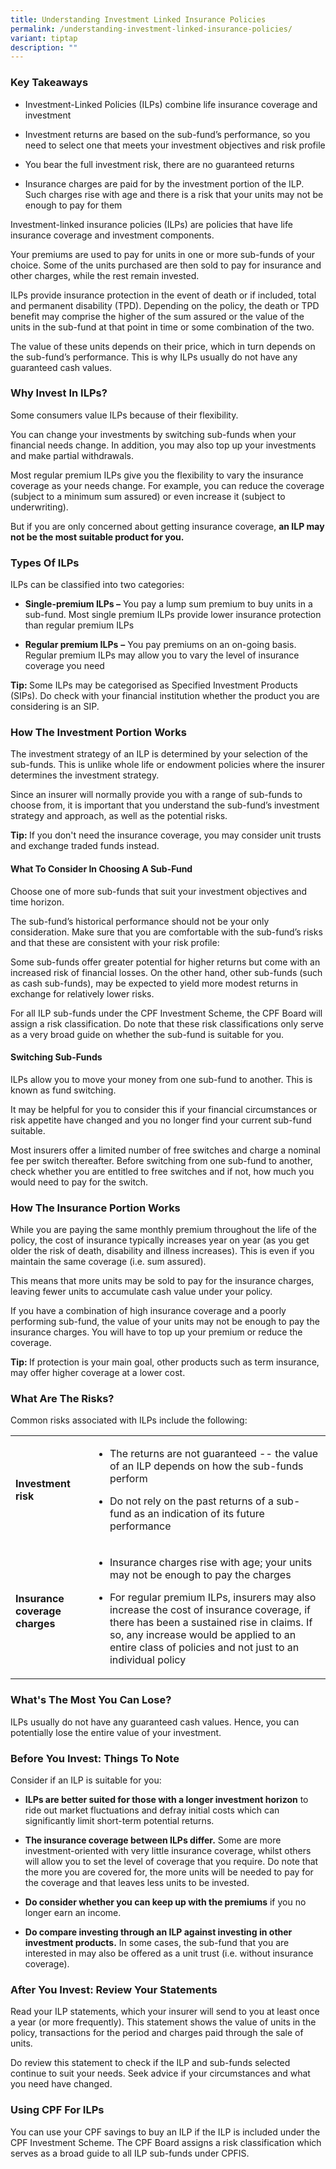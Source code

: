 ```yaml
---
title: Understanding Investment Linked Insurance Policies
permalink: /understanding-investment-linked-insurance-policies/
variant: tiptap
description: ""
---
```

<h3>Key Takeaways</h3>
<ul data-tight="true" class="tight">
<li>
<p>Investment-Linked Policies (ILPs) combine life insurance coverage and
investment</p>
</li>
<li>
<p>Investment returns are based on the sub-fund’s performance, so you need
to select one that meets your investment objectives and risk profile</p>
</li>
<li>
<p>You bear the full investment risk, there are no guaranteed returns</p>
</li>
<li>
<p>Insurance charges are paid for by the investment portion of the ILP. Such
charges rise with age and there is a risk that your units may not be enough
to pay for them</p>
</li>
</ul>
<p>Investment-linked insurance policies (ILPs) are policies that have life
insurance coverage and investment components.</p>
<p>Your premiums are used to pay for units in one or more sub-funds of your
choice. Some of the units purchased are then sold to pay for insurance
and other charges, while the rest remain invested.</p>
<p>ILPs provide insurance protection in the event of death or if included,
total and permanent disability (TPD). Depending on the policy, the death
or TPD benefit may comprise the higher of the sum assured or the value
of the units in the sub-fund at that point in time or some combination
of the two.</p>
<p>The value of these units depends on their price, which in turn depends
on the sub-fund’s performance. This is why ILPs usually do not have any
guaranteed cash values.</p>
<h3>Why Invest In ILPs?</h3>
<p>Some consumers value ILPs because of their flexibility.</p>
<p>You can change your investments by switching sub-funds when your financial
needs change. In addition, you may also top up your investments and make
partial withdrawals.</p>
<p>Most regular premium ILPs give you the flexibility to vary the insurance
coverage as your needs change. For example, you can reduce the coverage
(subject to a minimum sum assured) or even increase it (subject to underwriting).</p>
<p>But if you are only concerned about getting insurance coverage, <strong>an ILP may not be the most suitable product for you.</strong>
</p>
<h3>Types Of ILPs</h3>
<p>ILPs can be classified into two categories:</p>
<ul data-tight="true" class="tight">
<li>
<p><strong>Single-premium ILPs –</strong> You pay a lump sum premium to buy
units in a sub-fund. Most single premium ILPs provide lower insurance protection
than regular premium ILPs</p>
</li>
<li>
<p><strong>Regular premium ILPs</strong>  <strong>–</strong> You pay premiums
on an on-going basis. Regular premium ILPs may allow you to vary the level
of insurance coverage you need</p>
</li>
</ul>
<p><strong>Tip: </strong>Some ILPs may be categorised as Specified Investment
Products (SIPs). Do check with your financial institution whether the product
you are considering is an SIP.</p>
<p></p>
<h3>How The Investment Portion Works</h3>
<p>The investment strategy of an ILP is determined by your selection of the
sub-funds. This is unlike whole life or endowment policies where the insurer
determines the investment strategy.</p>
<p>Since an insurer will normally provide you with a range of sub-funds to
choose from, it is important that you understand the sub-fund’s investment
strategy and approach, as well as the potential risks.</p>
<p></p>
<p><strong>Tip: </strong>If you don't need the insurance coverage, you may
consider unit trusts and exchange traded funds instead.</p>
<p></p>
<h4>What To Consider In Choosing A Sub-Fund</h4>
<p>Choose one of more sub-funds that suit your investment objectives and
time horizon.</p>
<p>The sub-fund’s historical performance should not be your only consideration.
Make sure that you are comfortable with the sub-fund’s risks and that these
are consistent with your risk profile:</p>
<p>Some sub-funds offer greater potential for higher returns but come with
an increased risk of financial losses. On the other hand, other sub-funds
(such as cash sub-funds), may be expected to yield more modest returns
in exchange for relatively lower risks.</p>
<p>For all ILP sub-funds under the CPF Investment Scheme, the CPF Board will
assign a risk classification. Do note that these risk classifications only
serve as a very broad guide on whether the sub-fund is suitable for you.</p>
<h4>Switching Sub-Funds</h4>
<p>ILPs allow you to move your money from one sub-fund to another. This is
known as fund switching.</p>
<p>It may be helpful for you to consider this if your financial circumstances
or risk appetite have changed and you no longer find your current sub-fund
suitable.</p>
<p>Most insurers offer a limited number of free switches and charge a nominal
fee per switch thereafter. Before switching from one sub-fund to another,
check whether you are entitled to free switches and if not, how much you
would need to pay for the switch.</p>
<h3>How The Insurance Portion Works</h3>
<p>While you are paying the same monthly premium throughout the life of the
policy, the cost of insurance typically increases year on year (as you
get older the risk of death, disability and illness increases). This is
even if you maintain the same coverage (i.e. sum assured).</p>
<p>This means that more units may be sold to pay for the insurance charges,
leaving fewer units to accumulate cash value under your policy.</p>
<p>If you have a combination of high insurance coverage and a poorly performing
sub-fund, the value of your units may not be enough to pay the insurance
charges. You will have to top up your premium or reduce the coverage.</p>
<p><strong>Tip: </strong>If protection is your main goal, other products
such as term insurance, may offer higher coverage at a lower cost.</p>
<h3>What Are The Risks?</h3>
<p>Common risks associated with ILPs include the following:</p>
<table style="minWidth: 50px">
<colgroup>
<col>
<col>
</colgroup>
<tbody>
<tr>
<td rowspan="1" colspan="1">
<p><strong>Investment risk</strong>
</p>
</td>
<td rowspan="1" colspan="1">
<ul data-tight="true" class="tight">
<li>
<p>The returns are not guaranteed -- the value of an ILP depends on how the
sub-funds perform</p>
</li>
<li>
<p>Do not rely on the past returns of a sub-fund as an indication of its
future performance</p>
</li>
</ul>
</td>
</tr>
<tr>
<td rowspan="1" colspan="1">
<p><strong>Insurance coverage charges</strong>
</p>
</td>
<td rowspan="1" colspan="1">
<ul data-tight="true" class="tight">
<li>
<p>Insurance charges rise with age; your units may not be enough to pay the
charges</p>
</li>
<li>
<p>For regular premium ILPs, insurers may also increase the cost of insurance
coverage, if there has been a sustained rise in claims. If so, any increase
would be applied to an entire class of policies and not just to an individual
policy</p>
</li>
</ul>
</td>
</tr>
</tbody>
</table>
<h3>What's The Most You Can Lose?</h3>
<p>ILPs usually do not have any guaranteed cash values. Hence, you can potentially
lose the entire value of your investment.</p>
<h3>Before You Invest: Things To Note</h3>
<p>Consider if an ILP is suitable for you:</p>
<ul data-tight="true" class="tight">
<li>
<p><strong>ILPs are better suited for those with a longer investment horizon</strong> to
ride out market fluctuations and defray initial costs which can significantly
limit short-term potential returns.</p>
</li>
<li>
<p><strong>The insurance coverage between ILPs differ.</strong> Some are more
investment-oriented with very little insurance coverage, whilst others
will allow you to set the level of coverage that you require. Do note that
the more you are covered for, the more units will be needed to pay for
the coverage and that leaves less units to be invested.</p>
</li>
<li>
<p><strong>Do consider whether you can keep up with the premiums</strong> if
you no longer earn an income.</p>
</li>
<li>
<p><strong>Do compare investing through an ILP against investing in other investment products.</strong> In
some cases, the sub-fund that you are interested in may also be offered
as a unit trust (i.e. without insurance coverage).</p>
</li>
</ul>
<h3>After You Invest: Review Your Statements</h3>
<p>Read your ILP statements, which your insurer will send to you at least
once a year (or more frequently). This statement shows the value of units
in the policy, transactions for the period and charges paid through the
sale of units.</p>
<p>Do review this statement to check if the ILP and sub-funds selected continue
to suit your needs. Seek advice if your circumstances and what you need
have changed.</p>
<h3>Using CPF For ILPs</h3>
<p>You can use your CPF savings to buy an ILP if the ILP is included under
the CPF Investment Scheme. The CPF Board assigns a risk classification
which serves as a broad guide to all ILP sub-funds under CPFIS.</p>